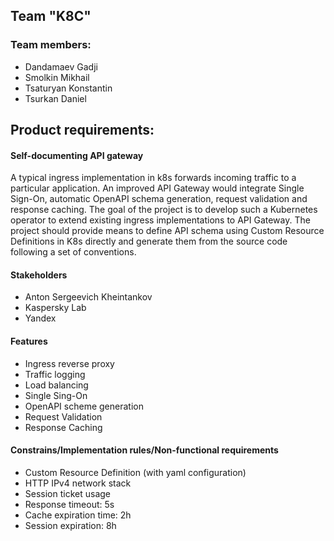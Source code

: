 ## Team "K8C"
### Team members:
- Dandamaev Gadji
- Smolkin Mikhail
- Tsaturyan Konstantin
- Tsurkan Daniel

## Product requirements:
#### Self-documenting API gateway
A typical ingress implementation in k8s forwards incoming traffic to a particular application. An improved API Gateway would integrate Single Sign-On, automatic OpenAPI schema generation, request validation and response caching. The goal of the project is to develop such a Kubernetes operator to extend existing ingress implementations to API Gateway. The project should provide means to define API schema using Custom Resource Definitions in K8s directly and generate them from the source code following a set of conventions.

#### Stakeholders
- Anton Sergeevich Kheintankov
- Kaspersky Lab
- Yandex

#### Features
- Ingress reverse proxy
- Traffic logging
- Load balancing
- Single Sing-On
- OpenAPI scheme generation
- Request Validation
- Response Caching

#### Constrains/Implementation rules/Non-functional requirements
- Custom Resource Definition (with yaml configuration)
- HTTP IPv4 network stack
- Session ticket usage
- Response timeout: 5s
- Cache expiration time: 2h
- Session expiration: 8h 
